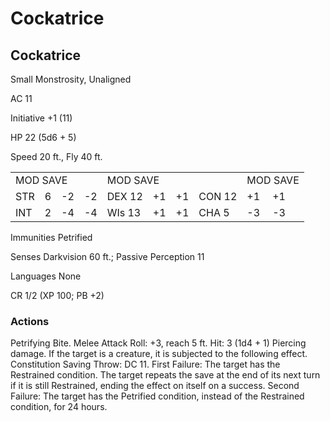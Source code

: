 # Cockatrice

## Cockatrice

Small Monstrosity, Unaligned

AC 11

Initiative +1 (11)

HP 22 (5d6 + 5)

Speed 20 ft., Fly 40 ft.

<table><tr><td colspan="4">MOD SAVE</td><td colspan="4">MOD SAVE</td><td colspan="3">MOD SAVE</td></tr><tr><td>STR</td><td>6</td><td>-2</td><td>-2</td><td>DEX 12</td><td>+1</td><td>+1</td><td>CON 12</td><td>+1</td><td>+1</td><td></td></tr><tr><td>INT</td><td>2</td><td>-4</td><td>-4</td><td>WIs 13</td><td>+1</td><td>+1</td><td>CHA 5</td><td>-3</td><td>-3</td><td></td></tr></table>

Immunities Petrified

Senses Darkvision 60 ft.; Passive Perception 11

Languages None

CR 1/2 (XP 100; PB +2)

### Actions

Petrifying Bite. Melee Attack Roll: +3, reach 5 ft. Hit: 3 (1d4 + 1) Piercing damage. If the target is a creature, it is subjected to the following effect. Constitution Saving Throw: DC 11. First Failure: The target has the Restrained condition. The target repeats the save at the end of its next turn if it is still Restrained, ending the effect on itself on a success. Second Failure: The target has the Petrified condition, instead of the Restrained condition, for 24 hours.
